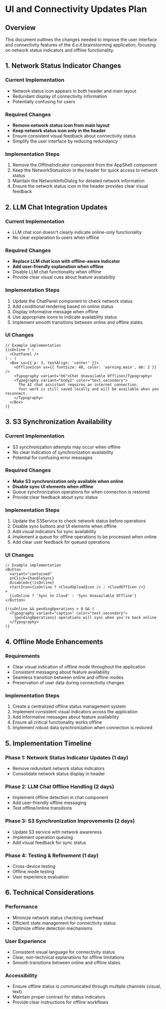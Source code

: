 # UI and Connectivity Updates Plan

## Overview
This document outlines the changes needed to improve the user interface and connectivity features of the d.o.it.brainstorming application, focusing on network status indicators and offline functionality.

## 1. Network Status Indicator Changes

### Current Implementation
- Network status icon appears in both header and main layout
- Redundant display of connectivity information
- Potentially confusing for users

### Required Changes
- **Remove network status icon from main layout**
- **Keep network status icon only in the header**
- Ensure consistent visual feedback about connectivity status
- Simplify the user interface by reducing redundancy

### Implementation Steps
1. Remove the OfflineIndicator component from the AppShell component
2. Keep the NetworkStatusIcon in the header for quick access to network status
3. Maintain the NetworkInfoDialog for detailed network information
4. Ensure the network status icon in the header provides clear visual feedback

## 2. LLM Chat Integration Updates

### Current Implementation
- LLM chat icon doesn't clearly indicate online-only functionality
- No clear explanation to users when offline

### Required Changes
- **Replace LLM chat icon with offline-aware indicator**
- **Add user-friendly explanation when offline**
- Disable LLM chat functionality when offline
- Provide clear visual cues about feature availability

### Implementation Steps
1. Update the ChatPanel component to check network status
2. Add conditional rendering based on online status
3. Display informative message when offline
4. Use appropriate icons to indicate availability status
5. Implement smooth transitions between online and offline states

### UI Changes
```tsx
// Example implementation
{isOnline ? (
  <ChatPanel />
) : (
  <Box sx={{ p: 3, textAlign: 'center' }}>
    <OfflineIcon sx={{ fontSize: 48, color: 'warning.main', mb: 2 }} />
    <Typography variant="h6">Chat Unavailable Offline</Typography>
    <Typography variant="body2" color="text.secondary">
      The AI chat assistant requires an internet connection.
      Your work is still saved locally and will be available when you reconnect.
    </Typography>
  </Box>
)}
```

## 3. S3 Synchronization Availability

### Current Implementation
- S3 synchronization attempts may occur when offline
- No clear indication of synchronization availability
- Potential for confusing error messages

### Required Changes
- **Make S3 synchronization only available when online**
- **Disable sync UI elements when offline**
- Queue synchronization operations for when connection is restored
- Provide clear feedback about sync status

### Implementation Steps
1. Update the S3Service to check network status before operations
2. Disable sync buttons and UI elements when offline
3. Add visual indicators for sync availability
4. Implement a queue for offline operations to be processed when online
5. Add clear user feedback for queued operations

### UI Changes
```tsx
// Example implementation
<Button 
  variant="contained" 
  onClick={handleSync}
  disabled={!isOnline}
  startIcon={isOnline ? <CloudUploadIcon /> : <CloudOffIcon />}
>
  {isOnline ? 'Sync to Cloud' : 'Sync Unavailable Offline'}
</Button>

{!isOnline && pendingOperations > 0 && (
  <Typography variant="caption" color="text.secondary">
    {pendingOperations} operations will sync when you're back online
  </Typography>
)}
```

## 4. Offline Mode Enhancements

### Requirements
- Clear visual indication of offline mode throughout the application
- Consistent messaging about feature availability
- Seamless transition between online and offline modes
- Preservation of user data during connectivity changes

### Implementation Steps
1. Create a centralized offline status management system
2. Implement consistent visual indicators across the application
3. Add informative messages about feature availability
4. Ensure all critical functionality works offline
5. Implement robust data synchronization when connection is restored

## 5. Implementation Timeline

### Phase 1: Network Status Indicator Updates (1 day)
- Remove redundant network status indicators
- Consolidate network status display in header

### Phase 2: LLM Chat Offline Handling (2 days)
- Implement offline detection in chat component
- Add user-friendly offline messaging
- Test offline/online transitions

### Phase 3: S3 Synchronization Improvements (2 days)
- Update S3 service with network awareness
- Implement operation queuing
- Add visual feedback for sync status

### Phase 4: Testing & Refinement (1 day)
- Cross-device testing
- Offline mode testing
- User experience evaluation

## 6. Technical Considerations

### Performance
- Minimize network status checking overhead
- Efficient state management for connectivity status
- Optimize offline detection mechanisms

### User Experience
- Consistent visual language for connectivity status
- Clear, non-technical explanations for offline limitations
- Smooth transitions between online and offline states

### Accessibility
- Ensure offline status is communicated through multiple channels (visual, text)
- Maintain proper contrast for status indicators
- Provide clear instructions for offline workflows
